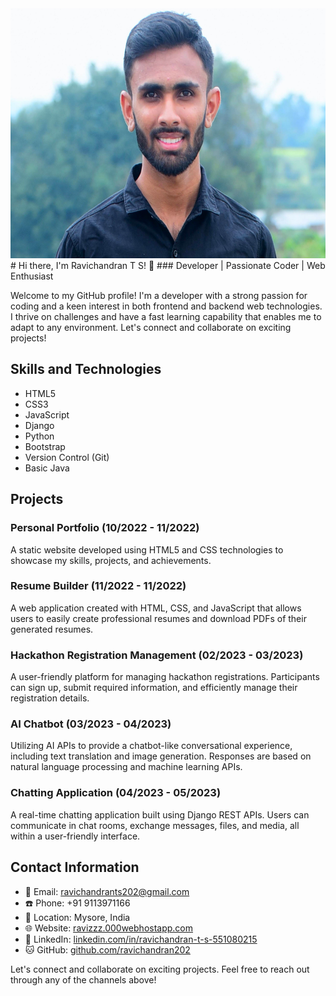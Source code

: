 <div align="center">
  <img src=about2.JPG" alt="Banner" width="800" height="400">
</div>
# Hi there, I'm Ravichandran T S! 👋
### Developer | Passionate Coder | Web Enthusiast

Welcome to my GitHub profile! I'm a developer with a strong passion for coding and a keen interest in both frontend and backend web technologies. I thrive on challenges and have a fast learning capability that enables me to adapt to any environment. Let's connect and collaborate on exciting projects!

## Skills and Technologies

- HTML5
- CSS3
- JavaScript
- Django
- Python
- Bootstrap
- Version Control (Git)
- Basic Java

## Projects

### Personal Portfolio (10/2022 - 11/2022)
A static website developed using HTML5 and CSS technologies to showcase my skills, projects, and achievements.

### Resume Builder (11/2022 - 11/2022)
A web application created with HTML, CSS, and JavaScript that allows users to easily create professional resumes and download PDFs of their generated resumes.

### Hackathon Registration Management (02/2023 - 03/2023)
A user-friendly platform for managing hackathon registrations. Participants can sign up, submit required information, and efficiently manage their registration details.

### AI Chatbot (03/2023 - 04/2023)
Utilizing AI APIs to provide a chatbot-like conversational experience, including text translation and image generation. Responses are based on natural language processing and machine learning APIs.

### Chatting Application (04/2023 - 05/2023)
A real-time chatting application built using Django REST APIs. Users can communicate in chat rooms, exchange messages, files, and media, all within a user-friendly interface.

## Contact Information

- 📧 Email: ravichandrants202@gmail.com
- ☎️ Phone: +91 9113971166
- 📍 Location: Mysore, India
- 🌐 Website: [ravizzz.000webhostapp.com](https://ravizzz.000webhostapp.com/)
- 💼 LinkedIn: [linkedin.com/in/ravichandran-t-s-551080215](https://www.linkedin.com/in/ravichandran-t-s-551080215/)
- 🐱 GitHub: [github.com/ravichandran202](https://github.com/ravichandran202)

Let's connect and collaborate on exciting projects. Feel free to reach out through any of the channels above!
